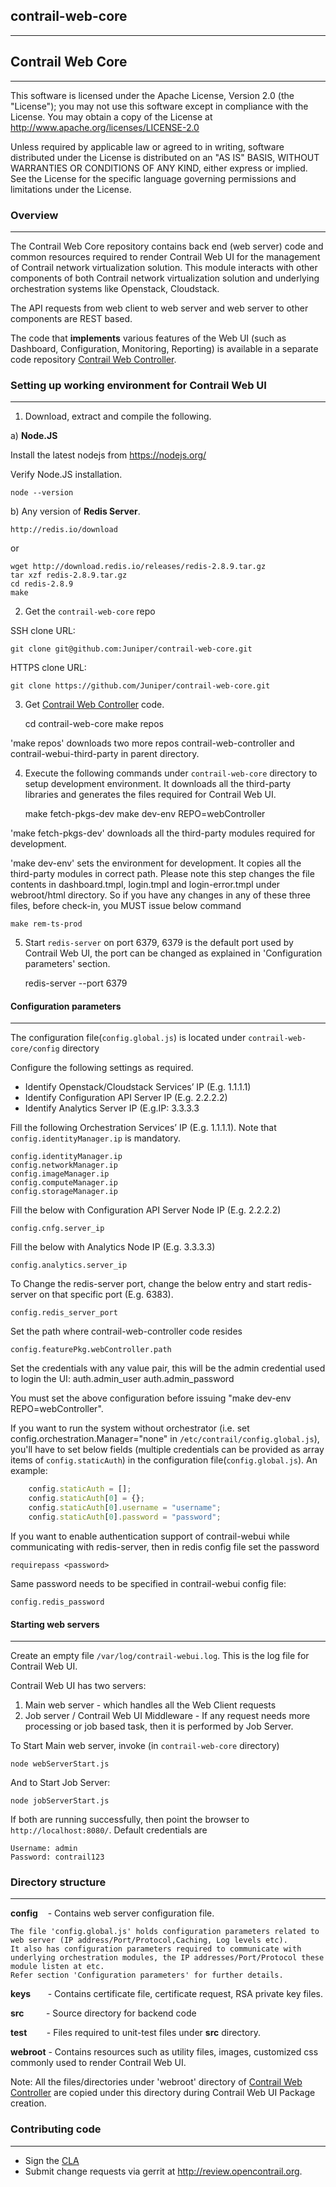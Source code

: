 ## contrail-web-core
---

## Contrail Web Core
---
This software is licensed under the Apache License, Version 2.0 (the "License"); you may not use this software except in compliance with the License. You may obtain a copy of the License at http://www.apache.org/licenses/LICENSE-2.0

Unless required by applicable law or agreed to in writing, software distributed under the License is distributed on an "AS IS" BASIS, WITHOUT WARRANTIES OR CONDITIONS OF ANY KIND, either express or implied. See the License for the specific language governing permissions and limitations under the License.

### Overview
---
The Contrail Web Core repository contains back end (web server) code and common resources required to render Contrail Web UI for the management of Contrail network virtualization solution. This module interacts with other components of both Contrail network virtualization solution and underlying orchestration systems like Openstack, Cloudstack.

The API requests from web client to web server and web server to other components are REST based.

The code that **implements** various features of the Web UI (such as Dashboard, Configuration, Monitoring, Reporting) is available in a separate code repository [Contrail Web Controller](https://github.com/tungstenfabric/tf-web-controller/).

### Setting up working environment for Contrail Web UI
---
1) Download, extract and compile the following.

a) **Node.JS**

Install the latest nodejs from https://nodejs.org/

Verify Node.JS installation.

    node --version

b) Any version of **Redis Server**.
    
    http://redis.io/download
    
   or
    
    wget http://download.redis.io/releases/redis-2.8.9.tar.gz
    tar xzf redis-2.8.9.tar.gz
    cd redis-2.8.9
    make
    
2) Get the `contrail-web-core` repo

SSH clone URL:
    
    git clone git@github.com:Juniper/contrail-web-core.git

HTTPS clone URL:
    
    git clone https://github.com/Juniper/contrail-web-core.git

3) Get [Contrail Web Controller](https://github.com/tungstenfabric/tf-web-controller/) code.

    cd contrail-web-core
    make repos

'make repos' downloads two more repos contrail-web-controller and contrail-webui-third-party in parent directory.
    

4) Execute the following commands under `contrail-web-core` directory to setup development environment. It downloads all the third-party libraries and generates the files required for Contrail Web UI.

    make fetch-pkgs-dev
    make dev-env REPO=webController

'make fetch-pkgs-dev' downloads all the third-party modules required for development. 

'make dev-env' sets the environment for development. It copies all the third-party modules in correct path.
Please note this step changes the file contents in dashboard.tmpl, login.tmpl and login-error.tmpl under webroot/html directory. So if you have any changes in any of these three files, before check-in, you MUST issue below command
    
    make rem-ts-prod

5) Start `redis-server` on port 6379, 6379 is the default port used by Contrail Web UI, the port can be changed as explained in 'Configuration parameters' section.

    redis-server --port 6379


#### Configuration parameters
---
The configuration file(`config.global.js`) is located under `contrail-web-core/config` directory

Configure the following settings as required.

* Identify Openstack/Cloudstack Services’ IP (E.g. 1.1.1.1)
* Identify Configuration API Server IP (E.g. 2.2.2.2)
* Identify Analytics Server IP (E.g.IP:  3.3.3.3

Fill the following Orchestration Services’ IP (E.g. 1.1.1.1). Note that `config.identityManager.ip` is mandatory.

    config.identityManager.ip
    config.networkManager.ip
    config.imageManager.ip
    config.computeManager.ip
    config.storageManager.ip

Fill the below with Configuration API Server Node IP (E.g. 2.2.2.2)

    config.cnfg.server_ip

Fill the below with Analytics Node IP (E.g. 3.3.3.3)

    config.analytics.server_ip

To Change the redis-server port, change the below entry and start redis-server on that specific port (E.g. 6383).
    
    config.redis_server_port

Set the path where contrail-web-controller code resides

    config.featurePkg.webController.path

Set the credentials with any value pair, this will be the admin credential used to login the UI:
    auth.admin_user
    auth.admin_password

You must set the above configuration before issuing "make dev-env REPO=webController".

If you want to run the system without orchestrator (i.e. set config.orchestration.Manager="none" in `/etc/contrail/config.global.js`), you'll have to set below fields (multiple credentials can be provided as array items of `config.staticAuth`) in the configuration file(`config.global.js`). An example:
```javascript
    config.staticAuth = [];
    config.staticAuth[0] = {};
    config.staticAuth[0].username = "username";
    config.staticAuth[0].password = "password";
```

If you want to enable authentication support of contrail-webui while communicating with redis-server, then in redis config file set the password

    requirepass <password>

Same password needs to be specified in contrail-webui config file:

    config.redis_password

#### Starting web servers
---
Create an empty file `/var/log/contrail-webui.log`. This is the log file for Contrail Web UI.

Contrail Web UI has two servers:

1. Main web server - which handles all the Web Client requests
2. Job server / Contrail Web UI Middleware - If any request needs more processing or job based task, then it is performed by Job Server.

To Start Main web server, invoke (in `contrail-web-core` directory)

    node webServerStart.js

And to Start Job Server:

    node jobServerStart.js

If both are running successfully, then point the browser to `http://localhost:8080/`.
Default credentials are 

    Username: admin
    Password: contrail123


### Directory structure
---
**config**&nbsp;&nbsp;&nbsp; - Contains web server configuration file. 

    The file 'config.global.js' holds configuration parameters related to web server (IP address/Port/Protocol,Caching, Log levels etc). 
    It also has configuration parameters required to communicate with underlying orchestration modules, the IP addresses/Port/Protocol these module listen at etc. 
    Refer section 'Configuration parameters' for further details.

**keys**&nbsp;&nbsp;&nbsp;&nbsp;&nbsp;&nbsp; - Contains certificate file, certificate request, RSA private key files.

**src**&nbsp;&nbsp;&nbsp;&nbsp;&nbsp;&nbsp;&nbsp;&nbsp; - Source directory for backend code

**test**&nbsp;&nbsp;&nbsp;&nbsp;&nbsp;&nbsp;&nbsp; - Files required to unit-test files under **src** directory.

**webroot** - Contains resources such as utility files, images, customized css commonly used to render Contrail Web UI. 

Note: All the files/directories under 'webroot' directory of [Contrail Web Controller](https://github.com/tungstenfabric/tf-web-controller/) are copied under this directory during Contrail Web UI Package creation.


### Contributing code
---
* Sign the [CLA](https://secure.echosign.com/public/hostedForm?formid=6G36BHPX974EXY)
* Submit change requests via gerrit at <http://review.opencontrail.org>.


